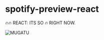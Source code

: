 # spotify-preview-react
:fire::fire: REACT: ITS SO :fire: RIGHT NOW.

![MUGATU](http://images.moviefanatic.com/iu/s--1dSV8rqv--/t_xlarge_l/f_auto,fl_lossy,q_75/v1411399977/will-ferrell-zoolander.jpg)
